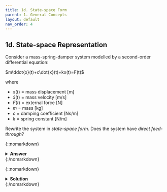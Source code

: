 ```yaml
---
title: 1d. State-space Form
parent: 1. General Concepts
layout: default
nav_order: 4
---
```


## 1d. State-space Representation

Consider a mass-spring-damper system modelled by a second-order differential equation:

$m\ddot{x}(t)+c\dot{x}(t)+kx(t)=F(t)$

where

* $x(t)$ = mass displacement [m]
* $\dot{x}(t)$ = mass velocity [m/s]
* $F(t)$ = external force [N]
* $m$ = mass [kg]
* $c$ = damping coefficient [Ns/m]
* $k$ = spring constant [N/m]

Rewrite the system in *state-space form*. Does the system have *direct feed-through*?

{::nomarkdown}<details><summary><strong>Answer</strong></summary>{:/nomarkdown}

$\begin{bmatrix}\dot{z}\_1 \\\ \dot{z}\_2\end{bmatrix} = \begin{bmatrix}0 & 1 \\\ -\dfrac{k}{m} & -\dfrac{c}{m}\end{bmatrix}\begin{bmatrix}z\_1 \\\ z\_2\end{bmatrix}+ \begin{bmatrix}0 \\\ \dfrac{1}{m}\end{bmatrix}u(t)$

$y = \begin{bmatrix}1 & 0\end{bmatrix}\begin{bmatrix}z\_1 \\\ z\_2\end{bmatrix} + 0\cdot u(t)$

where

* $z_1 = x(t)$
* $z_2 = \dot{x}(t)$

The system has no direct feed-through.
{::nomarkdown}</details>{:/nomarkdown}

{::nomarkdown}<details><summary><strong>Solution</strong></summary>{:/nomarkdown}

The equation has only one state variable, $x$. However, it contains a second-order derivative with respect to time. State variables must have first-order derivatives. To solve this, we introduce as second state variable that is the derivative of the first one:

* $z_1 = x(t)$
* $z_2 = \dot(t)$

The system then becomes:

$m\dot{z}\_2(t)+cz\_2(t)+k z\_1(t)=F(t)$

$z\_2 = \dot{z}_1(t)$

Let us also introduce the *input* variable(s) $u(t) = F(t)$ and the *output* variable(s) $y(t) = x(t)$.

Then re-write the equations in the standard state-space form:

$\mathbf{\dot{z}} = A\mathbf{z} + B\mathbf{u}$

$\mathbf{y} = C\mathbf{z} + D\mathbf{u}$

This gives us the system on state-space form:


$\begin{bmatrix}\dot{z}\_1 \\\ \dot{z}\_2\end{bmatrix} = \begin{bmatrix}0 & 1 \\\ -\dfrac{k}{m} & -\dfrac{c}{m}\end{bmatrix}\begin{bmatrix}z\_1 \\\ z\_2\end{bmatrix}+ \begin{bmatrix}0 \\\ \dfrac{1}{m}\end{bmatrix}u(t)$

$y = \begin{bmatrix}1 & 0\end{bmatrix}\begin{bmatrix}z\_1 \\\ z\_2\end{bmatrix} + 0\cdot u(t)$

The output variable $y$ does not depend directly on input variable $u$, so there is *no direct feed-through*.
{::nomarkdown}</details>{:/nomarkdown}
